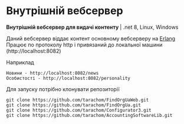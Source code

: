 # Внутрішній вебсервер
<b>Внутрішній вебсервер для видачі контенту </b> | .net 8, Linux, Windows <br/>

Даний вебсервер віддає контент основному вебсерверу на [Erlang](https://github.com/tarachom/ErlangWeb)<br/>
Працює по протоколу http і привязаний до локальної машини (http://localhost:8082)<br/>

Наприклад

    Новини - http://localhost:8082/news
    Особистості - http://localhost:8082/personality

Для запуску потрібно клонувати репозиторії

    git clone https://github.com/tarachom/FindOrgUaWeb.git
    git clone https://github.com/tarachom/FindOrgUa.git
    git clone https://github.com/tarachom/Configurator3.git
    git clone https://github.com/tarachom/AccountingSoftwareLib.git

